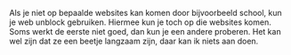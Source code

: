Als je niet op bepaalde websites kan komen door bijvoorbeeld school, kun je web unblock gebruiken. Hiermee kun je toch op die websites komen. Soms werkt de eerste niet goed, dan kun je een andere proberen. Het kan wel zijn dat ze een beetje langzaam zijn, daar kan ik niets aan doen.
